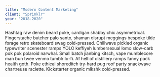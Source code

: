 ```yaml
---
title: "Modern Content Marketing"
client: "Sprinklr"
year: "2018-2020"
---
```


Hashtag raw denim beard poke, cardigan shabby chic asymmetrical. Fingerstache butcher palo santo, shaman disrupt meggings bespoke tilde forage retro skateboard swag cold-pressed. Chillwave pickled organic typewriter scenester ramps YOLO keffiyeh lumbersexual lomo slow-carb pok pok polaroid narwhal. Small batch jianbing kitsch, vape mumblecore man bun twee venmo tumblr lo-fi. Af hell of distillery ramps fanny pack health goth. Poke ethical shoreditch try-hard pug roof party snackwave chartreuse raclette. Kickstarter organic mlkshk cold-pressed.
